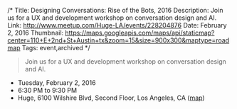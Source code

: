 /*
Title: Designing Conversations: Rise of the Bots, 2016
Description: Join us for a UX and development workshop on conversation design and AI. 
Link: http://www.meetup.com/Huge-LA/events/228204876
Date: February 2, 2016
Thumbnail: https://maps.googleapis.com/maps/api/staticmap?center=110+E+2nd+St+Austin+tx&zoom=15&size=900x300&maptype=roadmap
Tags: event,archived
*/

> Join us for a UX and development workshop on conversation design and AI. 

- Tuesday, February 2, 2016
- 6:30 PM to 9:30 PM
- Huge, 6100 Wilshire Blvd, Second Floor, Los Angeles, CA ([map](https://www.google.com/maps/dir/Current+Location/6100+Wilshire+Blvd+Los+Angeles+CA))